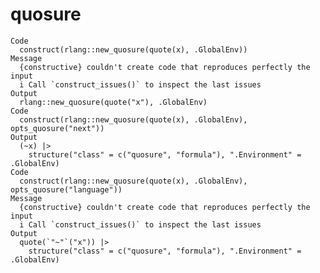 # quosure

    Code
      construct(rlang::new_quosure(quote(x), .GlobalEnv))
    Message
      {constructive} couldn't create code that reproduces perfectly the input
      i Call `construct_issues()` to inspect the last issues
    Output
      rlang::new_quosure(quote("x"), .GlobalEnv)
    Code
      construct(rlang::new_quosure(quote(x), .GlobalEnv), opts_quosure("next"))
    Output
      (~x) |>
        structure("class" = c("quosure", "formula"), ".Environment" = .GlobalEnv)
    Code
      construct(rlang::new_quosure(quote(x), .GlobalEnv), opts_quosure("language"))
    Message
      {constructive} couldn't create code that reproduces perfectly the input
      i Call `construct_issues()` to inspect the last issues
    Output
      quote(`"~"`("x")) |>
        structure("class" = c("quosure", "formula"), ".Environment" = .GlobalEnv)

